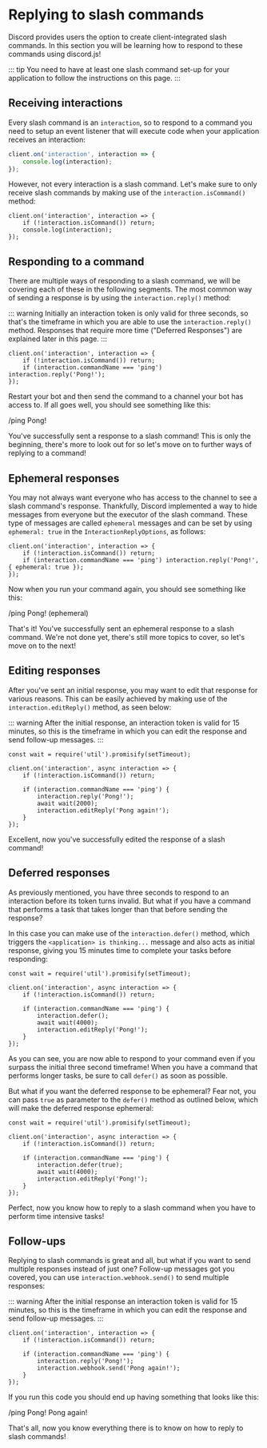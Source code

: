 # Replying to slash commands

Discord provides users the option to create client-integrated slash commands. In this section you will be learning how to respond to these commands using discord.js!

::: tip
You need to have at least one slash command set-up for your application to follow the instructions on this page.
:::

## Receiving interactions

Every slash command is an `interaction`, so to respond to a command you need to setup an event listener that will execute code when your application receives an interaction:

```js
client.on('interaction', interaction => {
	console.log(interaction);
});
```
        
However, not every interaction is a slash command. Let's make sure to only receive slash commands by making use of the `interaction.isCommand()` method:

```js{2}
client.on('interaction', interaction => {
	if (!interaction.isCommand()) return; 
	console.log(interaction);
});
```


## Responding to a command

There are multiple ways of responding to a slash command, we will be covering each of these in the following segments.
The most common way of sending a response is by using the `interaction.reply()` method:

::: warning
Initially an interaction token is only valid for three seconds, so that's the timeframe in which you are able to use the `interaction.reply()` method. Responses that require more time ("Deferred Responses") are explained later in this page.
:::

```js{3}
client.on('interaction', interaction => {
	if (!interaction.isCommand()) return; 
	if (interaction.commandName === 'ping') interaction.reply('Pong!');
});
```

Restart your bot and then send the command to a channel your bot has access to. If all goes well, you should see something like this:

<!--- vue-discord-message doesn't yet have support for inline replies/interactions/ephemeral messages -->
<div is="discord-messages">
	<discord-message profile="user">
		/ping
	</discord-message>
	<discord-message profile="bot">
		Pong!
	</discord-message>
</div>

You've successfully sent a response to a slash command! This is only the beginning, there's more to look out for so let's move on to further ways of replying to a command!


## Ephemeral responses

You may not always want everyone who has access to the channel to see a slash command's response. Thankfully, Discord implemented a way to hide messages from everyone but the executor of the slash command. These type of messages are called `ephemeral` messages and can be set by using `ephemeral: true` in the `InteractionReplyOptions`, as follows:

```js{3}
client.on('interaction', interaction => {
	if (!interaction.isCommand()) return; 
	if (interaction.commandName === 'ping') interaction.reply('Pong!', { ephemeral: true });
});
```

Now when you run your command again, you should see something like this:

<!--- vue-discord-message doesn't yet have support for inline replies/interactions/ephemeral messages -->
<div is="discord-messages">
	<discord-message profile="user">
		/ping
	</discord-message>
	<discord-message profile="bot">
		Pong! (ephemeral)
	</discord-message>
</div>

That's it! You've successfully sent an ephemeral response to a slash command.
We're not done yet, there's still more topics to cover, so let's move on to the next!


## Editing responses

After you've sent an initial response, you may want to edit that response for various reasons. This can be easily achieved by making use of the `interaction.editReply()` method, as seen below:

::: warning
After the initial response, an interaction token is valid for 15 minutes, so this is the timeframe in which you can edit the response and send follow-up messages.
:::

```js{1,3,8-9}
const wait = require('util').promisify(setTimeout);

client.on('interaction', async interaction => {
	if (!interaction.isCommand()) return; 
    
	if (interaction.commandName === 'ping') { 
		interaction.reply('Pong!');
		await wait(2000);
		interaction.editReply('Pong again!');
	}
});
```

Excellent, now you've successfully edited the response of a slash command!


## Deferred responses

As previously mentioned, you have three seconds to respond to an interaction before its token turns invalid. But what if you have a command that performs a task that takes longer than that before sending the response? 

In this case you can make use of the `interaction.defer()` method, which triggers the `<application> is thinking...` message and also acts as initial response, giving you 15 minutes time to complete your tasks before responding:
<!--- here either display the is thinking message via vue-discord-message or place a screenshot -->

```js{7-9}
const wait = require('util').promisify(setTimeout);

client.on('interaction', async interaction => {
	if (!interaction.isCommand()) return; 
    
	if (interaction.commandName === 'ping') { 
		interaction.defer();
		await wait(4000);
		interaction.editReply('Pong!');
	}
});
```

As you can see, you are now able to respond to your command even if you surpass the initial three second timeframe! When you have a command that performs longer tasks, be sure to call `defer()` as soon as possible.

But what if you want the deferred response to be ephemeral? Fear not, you can pass `true` as parameter to the `defer()` method as outlined below, which will make the deferred response ephemeral:

```js{7}
const wait = require('util').promisify(setTimeout);

client.on('interaction', async interaction => {
	if (!interaction.isCommand()) return; 
    
	if (interaction.commandName === 'ping') { 
		interaction.defer(true);
		await wait(4000);
		interaction.editReply('Pong!');
	}
});
```

Perfect, now you know how to reply to a slash command when you have to perform time intensive tasks!

## Follow-ups

Replying to slash commands is great and all, but what if you want to send multiple responses instead of just one? Follow-up messages got you covered, you can use `interaction.webhook.send()` to send multiple responses:

::: warning
After the initial response an interaction token is valid for 15 minutes, so this is the timeframe in which you can edit the response and send follow-up messages.
:::

```js{6}
client.on('interaction', interaction => {
	if (!interaction.isCommand()) return; 
    
	if (interaction.commandName === 'ping') { 
		interaction.reply('Pong!');
		interaction.webhook.send('Pong again!');
	}
});
```

If you run this code you should end up having something that looks like this:

<!--- vue-discord-message doesn't yet have support for inline replies/interactions/ephemeral messages -->
<div is="discord-messages">
	<discord-message profile="user">
		/ping
	</discord-message>
	<discord-message profile="bot">
		Pong!
	</discord-message>
	<discord-message profile="bot">
		Pong again!
	</discord-message>
</div>

That's all, now you know everything there is to know on how to reply to slash commands!
